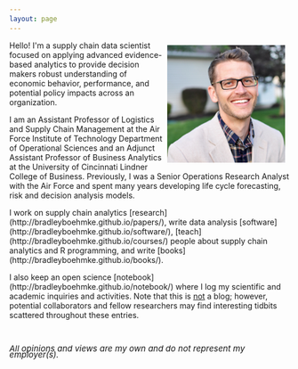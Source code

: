 ```yaml
---
layout: page
---
```



<center>
<img src="/public/Brad Boehmke.jpg" alt="Brad" align="right" style="width: 42%; height: 42%; margin:8px">
</center> 


<p>
Hello! I'm a supply chain data scientist focused on applying advanced evidence-based analytics to provide decision makers robust understanding of economic behavior, performance, and potential policy impacts across an organization.  
</p>

<p>
I am an Assistant Professor of Logistics and Supply Chain Management at the Air Force Institute of Technology Department of Operational Sciences and an Adjunct Assistant Professor of Business Analytics at the University of Cincinnati Lindner College of Business. Previously, I was a Senior Operations Research Analyst with the Air Force and spent many years developing life cycle forecasting, risk and decision analysis models.
</p>

<p>
I work on supply chain analytics [research](http://bradleyboehmke.github.io/papers/), write data analysis [software](http://bradleyboehmke.github.io/software/), [teach](http://bradleyboehmke.github.io/courses/) people about supply chain analytics and R programming, and write [books](http://bradleyboehmke.github.io/books/). 
</p>

<p>
I also keep an open science [notebook](http://bradleyboehmke.github.io/notebook/) where I log my scientific and academic inquiries and activities. Note that this is <u>not</u> a blog; however, potential collaborators and fellow researchers may find interesting tidbits scattered throughout these entries. 
<p>


<br>

<P CLASS="footnote" style="line-height:0.75; font-size:15px">
<i class="fa fa-asterisk" style="font-size:1em"></i> <i>All opinions and views are my own and do not represent my employer(s).</i>
</P>
